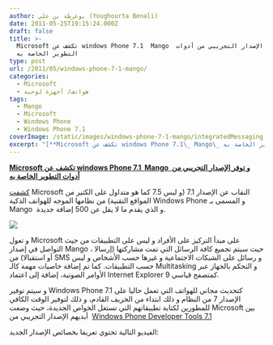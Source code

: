 ```yaml
---
author: يوغرطة بن علي (Youghourta Benali)
date: 2011-05-25T19:15:24.000Z
draft: false
title: >-
  Microsoft تكشف عن windows Phone 7.1  Mango  و توفر الإصدار التجريبي من أدوات
  التطوير الخاصة به
type: post
url: /2011/05/windows-phone-7-1-mango/
categories:
  - Microsoft
  - هواتف/ أجهزة لوحية
tags:
  - Mango
  - Microsoft
  - Windows Phone
  - Windows Phone 7.1
coverImage: /static/images/windows-phone-7-1-mango/integratedMessaging_web.jpg
excerpt: "[**Microsoft تكشف عن windows Phone 7.1\_ Mango\_ و توفر الإصدار التجريبي من أدوات التطوير الخاصة به**](https://www.it-scoop.com/2011/05/windows-phone-7-1-mango/)\n\n[كشفت](http://windowsteamblog.com/windows_phone/b/windowsphone/archive/2011/05/24/microsoft-officially-unveils-mango-hundreds-of-improvements-on-the-way.aspx) Microsoft النقاب عن الإصدار 7.1 (و ليس 7.5 كما هو متداول على الكثير من المواقع التقنية) من نظامها الموجه للهواتف الذكية Windows Phone و"
---
```

[**Microsoft تكشف عن windows Phone 7.1  Mango  و توفر الإصدار التجريبي من أدوات التطوير الخاصة به**](https://www.it-scoop.com/2011/05/windows-phone-7-1-mango/)

[كشفت](http://windowsteamblog.com/windows_phone/b/windowsphone/archive/2011/05/24/microsoft-officially-unveils-mango-hundreds-of-improvements-on-the-way.aspx) Microsoft النقاب عن الإصدار 7.1 (و ليس 7.5 كما هو متداول على الكثير من المواقع التقنية) من نظامها الموجه للهواتف الذكية Windows Phone و المسمى بـ Mango  و الذي يقدم ما لا يقل عن 500 إضافة جديدة.

![](/static/images/windows-phone-7-1-mango/integratedMessaging_web.jpg)

و تعول Microsoft على مبدأ التركيز على الأفراد و ليس على التطبيقات من حيث التواصل في إصدار Mango ، حيث سيتم تجميع كافة الرسائل التي تمت مشاركتها (إرسالا أو استقبالا) من SMS و رسائل على الشبكات الاجتماعية و غيرها حسب الأشخاص و ليس حسب التطبيقات. كما تم إضافة خاصيات مهمة كالـ Multitasking و التحكم بالجهاز عبر الأوامر الصوتية، إضافة إلى اعتماد Internet Explorer 9 كمتصفح قياسي.

و سيتم توفير Windows Phone 7.1 كتحديث مجاني للهواتف التي تعمل حاليا على الإصدار 7 من النظام و ذلك ابتداء من الخريف القادم، و ذلك لتوفير الوقت الكافي للمطورين لكتابة تطبيقاتهم التي تستغل الخواص الجديدة، حيث وضعت Microsoft بين أيديهم الإصدار التجريبي من  [Windows Phone Developer Tools 7.1](http://www.microsoft.com/downloads/en/details.aspx?FamilyID=77586864-ab15-40e1-bc38-713a95a56a05\&displaylang=en)

الفيديو التالية تحتوي تعريفا بخصائص الإصدار الجديد:
